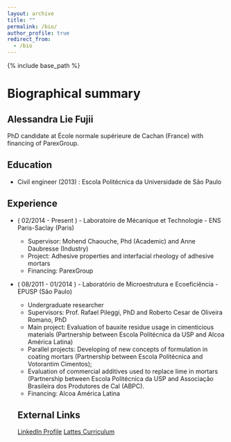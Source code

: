 ```yaml
---
layout: archive
title: ""
permalink: /bio/
author_profile: true
redirect_from:
  - /bio
---
```


{% include base_path %}


# Biographical summary
## Alessandra Lie Fujii
PhD candidate at École normale supérieure de Cachan (France) with financing of ParexGroup. 

## Education
- Civil engineer (2013) : Escola Politécnica da Universidade de São Paulo

## Experience
- ( 02/2014 - Present ) - Laboratoire de Mécanique et Technologie - ENS Paris-Saclay (Paris)
  - Supervisor: Mohend Chaouche, Phd (Academic) and Anne Daubresse (Industry)
  - Project: Adhesive properties and interfacial rheology of adhesive mortars
  - Financing: ParexGroup
- ( 08/2011 - 01/2014 ) - Laboratório de Microestrutura e Ecoeficiência - EPUSP (São Paulo)
  - Undergraduate researcher
  - Supervisors: Prof. Rafael Pileggi, PhD and Roberto Cesar de Oliveira Romano, PhD
  - Main project: Evaluation of bauxite residue usage in cimenticious materials (Partnership between Escola Politécnica da USP and Alcoa América Latina)
  - Parallel projects: Developing of new concepts of formulation in coating mortars (Partnership between Escola Politécnica and Votorantim Cimentos);
  - Evaluation of commercial additives used to replace lime in mortars (Partnership between Escola Politécnica da USP and Associação Brasileira dos Produtores de Cal (ABPC).
  - Financing: Alcoa América Latina
  
  
  ## External Links
  [LinkedIn Profile](http://linkedin.com/in/alfujii)
  [Lattes Curriculum](http://lattes.cnpq.br/7932148707851149)
  
  
  
